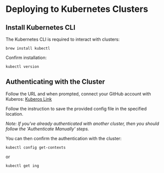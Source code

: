 # Deploying to Kubernetes Clusters

## Install Kubernetes CLI

The Kubernetes CLI is required to interact with clusters:
```
brew install kubectl
```
Confirm installation:
```
kubectl version
```

## Authenticating with the Cluster

Follow the URL and when prompted, connect your GitHub account with Kuberos: [Kuberos Link](http://login.apps.non-production.k8s.integration.dsd.io)

Follow the instruction to save the provided config file in the specified location.

*Note: If you've already authenticated with another cluster, then you should follow the 'Authenticate Manually' steps.*

You can then confirm the authentication with the cluster:
```
kubectl config get-contexts
```
or
```
kubectl get ing
```
